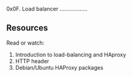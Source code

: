 0x0F. Load balancer
..................


Resources
---------
Read or watch:

1. Introduction to load-balancing and HAproxy
2. HTTP header
3. Debian/Ubuntu HAProxy packages

